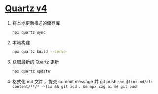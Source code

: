 # [Quartz v4](https://github.com/jackyzha0/quartz)

1. 将本地更新推送的储存库

    ```bash
    npx quartz sync
    ```

2. 本地构建

    ```bash
    npx quartz build --serve
    ```

3. 获取最新的 Quartz 更新

    ```bash
    npx quartz update
    ```

4. 格式化 md 文件 ，提交 commit message 并 git push
   `npx @lint-md/cli content/**/* --fix && git add . && npx czg ai && git push`
